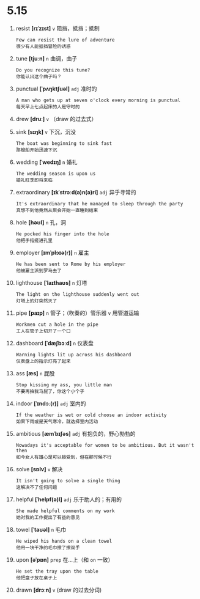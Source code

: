 # 5.15

1. resist **[rɪˈzɪst]** `v` 阻挡，抵挡；抵制

   ```
   Few can resist the lure of adventure
   很少有人能抵挡冒险的诱惑
   ```

2. tune **[tjuːn]** `n` 曲调，曲子

   ```
   Do you recognize this tune?
   你能认出这个曲子吗？
   ```

3. punctual **[ˈpʌŋktʃuəl]** `adj` 准时的

   ```
   A man who gets up at seven o'clock every morning is punctual
   每天早上七点起床的人是守时的
   ```

4. drew **[druː]** `v` （draw 的过去式）

5. sink **[sɪŋk]** `v` 下沉，沉没

   ```
   The boat was beginning to sink fast
   那艘船开始迅速下沉
   ```

6. wedding **[ˈwedɪŋ]** `n` 婚礼

   ```
   The wedding season is upon us
   婚礼旺季即将来临
   ```

7. extraordinary **[ɪkˈstrɔːd(ə)n(ə)ri]** `adj` 异乎寻常的

   ```
   It's extraordinary that he managed to sleep through the party
   真想不到他竟然从聚会开始一直睡到结束
   ```

8. hole **[həʊl]** `n` 孔，洞

   ```
   He pocked his finger into the hole
   他把手指搓进孔里
   ```

9. employer **[ɪmˈplɔɪə(r)]** `n` 雇主

   ```
   He has been sent to Rome by his employer
   他被雇主派到罗马去了
   ```

10. lighthouse **[ˈlaɪthaʊs]** `n` 灯塔

    ```
    The light on the lighthouse suddenly went out
    灯塔上的灯突然灭了
    ```

11. pipe **[paɪp]** `n` 管子；（吹奏的）管乐器 `v` 用管道运输

    ```
    Workmen cut a hole in the pipe
    工人在管子上切开了一个口
    ```

12. dashboard **[ˈdæʃbɔːd]** `n` 仪表盘

    ```
    Warning lights lit up across his dashboard
    仪表盘上的指示灯亮了起来
    ```

13. ass **[æs]** `n` 屁股

    ```
    Stop kissing my ass, you little man
    不要再拍我马屁了，你这个小个子
    ```

14. indoor **[ˈɪndɔː(r)]** `adj` 室内的

    ```
    If the weather is wet or cold choose an indoor activity
    如果下雨或是天气寒冷，就选择室内活动
    ```

15. ambitious **[æmˈbɪʃəs]** `adj` 有抱负的，野心勃勃的

    ```
    Nowadays it's acceptable for women to be ambitious. But it wasn't then
    如今女人有雄心是可以接受到，但在那时候不行
    ```

16. solve **[sɒlv]** `v` 解决

    ```
    It isn't going to solve a single thing
    这解决不了任何问题
    ```

17. helpful **[ˈhelpf(ə)l]** `adj` 乐于助人的；有用的

    ```
    She made helpful comments on my work
    她对我的工作提出了有益的意见
    ```

18. towel **[ˈtaʊəl]** `n` 毛巾

    ```
    He wiped his hands on a clean towel
    他用一块干净的毛巾擦了擦双手
    ```

19. upon **[əˈpɒn]** `prep` 在...上（和 `on` 一致）

    ```
    He set the tray upon the table
    他把盘子放在桌子上
    ```

20. drawn **[drɔːn]** `v` (draw 的过去分词)
